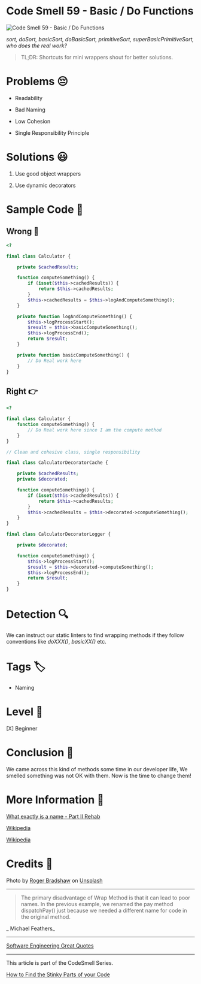 # Code Smell 59 - Basic / Do Functions

![Code Smell 59 - Basic / Do Functions](Code%20Smell%2059%20-%20Basic%20%20%20Do%20Functions.jpg)

*sort, doSort, basicSort, doBasicSort, primitiveSort, superBasicPrimitiveSort, who does the real work?*

> TL;DR: Shortcuts for mini wrappers shout for better solutions.

# Problems 😔 

- Readability

- Bad Naming

- Low Cohesion

- Single Responsibility Principle
 
# Solutions 😃

1. Use good object wrappers

2. Use dynamic decorators

# Sample Code 📖

## Wrong 🚫

<!-- [Gist Url](https://gist.github.com/mcsee/dd988af705942cfafd5811df60acaed2) -->

```php
<?

final class Calculator {

    private $cachedResults;

    function computeSomething() {
        if (isset($this->cachedResults)) {
            return $this->cachedResults;
        }
        $this->cachedResults = $this->logAndComputeSomething();
    }

    private function logAndComputeSomething() {
        $this->logProcessStart();
        $result = $this->basicComputeSomething();
        $this->logProcessEnd();
        return $result;
    }

    private function basicComputeSomething() {
        // Do Real work here
    }
}
```

## Right 👉

<!-- [Gist Url](https://gist.github.com/mcsee/ce98c6db785d947e77790c3cc6b4bad0) -->

```php
<?

final class Calculator {
    function computeSomething() {
        // Do Real work here since I am the compute method
    }
}

// Clean and cohesive class, single responsibility

final class CalculatorDecoratorCache {

    private $cachedResults;
    private $decorated;

    function computeSomething() {
        if (isset($this->cachedResults)) {
            return $this->cachedResults;
        }
        $this->cachedResults = $this->decorated->computeSomething();
    }
}

final class CalculatorDecoratorLogger {

    private $decorated;

    function computeSomething() {
        $this->logProcessStart();
        $result = $this->decorated->computeSomething();
        $this->logProcessEnd();
        return $result;
    }
}
```

# Detection 🔍

We can instruct our static linters to find wrapping methods if they follow conventions like *doXXX()*, *basicXX()* etc.

# Tags 🏷️

- Naming

# Level 🔋

[X] Beginner

# Conclusion 🏁

We came across this kind of methods some time in our developer life, We smelled something was not OK with them. Now is the time to change them!
 
# More Information 📕

[What exactly is a name - Part II Rehab](https://github.com/mcsee/Software-Design-Articles/tree/main/Articles/Theory/What%20exactly%20is%20a%20name%20-%20Part%20II%20Rehab/readme.md)

[Wikipedia](https://en.wikipedia.org/wiki/Wrapper_function)

[Wikipedia](https://en.wikipedia.org/wiki/Decorator_pattern)
 
# Credits 🙏

Photo by [Roger Bradshaw](https://unsplash.com/@roger3010) on [Unsplash](https://unsplash.com/s/photos/recursive)

* * *

> The primary disadvantage of Wrap Method is that it can lead to poor names. In the previous example, we renamed the pay method dispatchPay() just because we needed a different name for code in the original method.

_ Michael Feathers_
 
* * *
 
[Software Engineering Great Quotes](https://github.com/mcsee/Software-Design-Articles/tree/main/Articles/Quotes/Software%20Engineering%20Great%20Quotes/readme.md)

* * *

This article is part of the CodeSmell Series.

[How to Find the Stinky Parts of your Code](https://github.com/mcsee/Software-Design-Articles/tree/main/Articles/Code%20Smells/How%20to%20Find%20the%20Stinky%20parts%20of%20your%20Code/readme.md)
